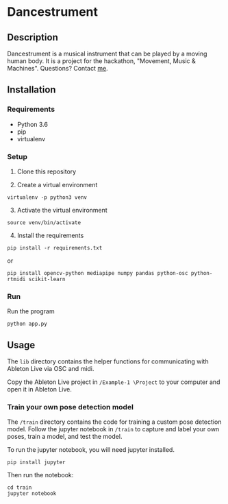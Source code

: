 # Dancestrument

## Description
Dancestrument is a musical instrument that can be played by a moving human body. It is a project for the hackathon, "Movement, Music & Machines". Questions? Contact [me](https://github.com/markschellhas).

## Installation

### Requirements
- Python 3.6
- pip
- virtualenv

### Setup
1. Clone this repository

2. Create a virtual environment
```
virtualenv -p python3 venv
```

3. Activate the virtual environment
```
source venv/bin/activate
```

4. Install the requirements
```
pip install -r requirements.txt
```
or

```
pip install opencv-python mediapipe numpy pandas python-osc python-rtmidi scikit-learn
```

### Run
Run the program
```
python app.py
```

## Usage

The `lib` directory contains the helper functions for communicating with Ableton Live via OSC and midi.

Copy the Ableton Live project in `/Example-1 \Project` to your computer and open it in Ableton Live.

### Train your own pose detection model

The `/train` directory contains the code for training a custom pose detection model.
Follow the jupyter notebook in `/train` to capture and label your own poses, train a model, and test the model.

To run the jupyter notebook, you will need jupyter installed.
```
pip install jupyter
```

Then run the notebook:
```
cd train
jupyter notebook
```